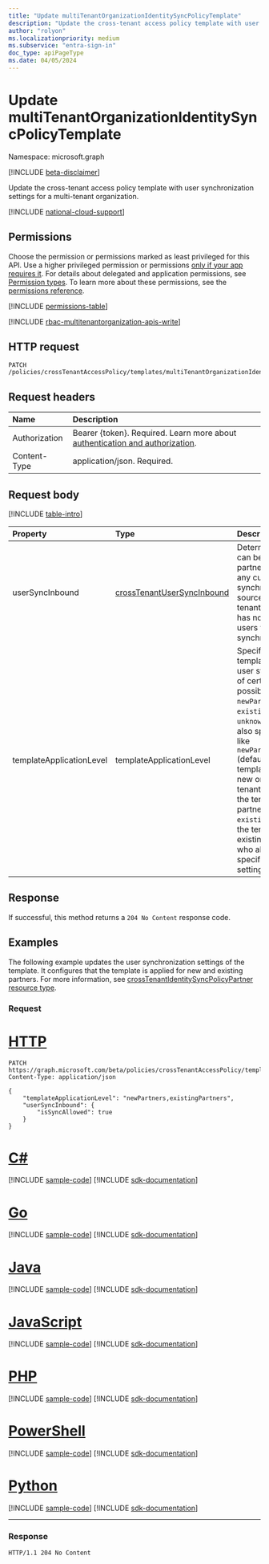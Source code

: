 ```yaml
---
title: "Update multiTenantOrganizationIdentitySyncPolicyTemplate"
description: "Update the cross-tenant access policy template with user synchronization settings for a multi-tenant organization."
author: "rolyon"
ms.localizationpriority: medium
ms.subservice: "entra-sign-in"
doc_type: apiPageType
ms.date: 04/05/2024
---
```


# Update multiTenantOrganizationIdentitySyncPolicyTemplate
Namespace: microsoft.graph

[!INCLUDE [beta-disclaimer](../../includes/beta-disclaimer.md)]

Update the cross-tenant access policy template with user synchronization settings for a multi-tenant organization.

[!INCLUDE [national-cloud-support](../../includes/global-only.md)]

## Permissions
Choose the permission or permissions marked as least privileged for this API. Use a higher privileged permission or permissions [only if your app requires it](/graph/permissions-overview#best-practices-for-using-microsoft-graph-permissions). For details about delegated and application permissions, see [Permission types](/graph/permissions-overview#permission-types). To learn more about these permissions, see the [permissions reference](/graph/permissions-reference).

<!-- { "blockType": "permissions", "name": "multitenantorganizationidentitysyncpolicytemplate_update" } -->
[!INCLUDE [permissions-table](../includes/permissions/multitenantorganizationidentitysyncpolicytemplate-update-permissions.md)]

[!INCLUDE [rbac-multitenantorganization-apis-write](../includes/rbac-for-apis/rbac-multitenantorganization-apis-write.md)]

## HTTP request

<!-- {
  "blockType": "ignored"
}
-->
``` http
PATCH /policies/crossTenantAccessPolicy/templates/multiTenantOrganizationIdentitySynchronization
```

## Request headers
|Name|Description|
|:---|:---|
|Authorization|Bearer {token}. Required. Learn more about [authentication and authorization](/graph/auth/auth-concepts).|
|Content-Type|application/json. Required.|

## Request body
[!INCLUDE [table-intro](../../includes/update-property-table-intro.md)]


|Property|Type|Description|
|:---|:---|:---|
|userSyncInbound|[crossTenantUserSyncInbound](../resources/crosstenantusersyncinbound.md)|Determines whether users can be synchronized from the partner tenant. `false` causes any current user synchronization from the source tenant to the target tenant to stop. This property has no impact on existing users who have already been synchronized.|
|templateApplicationLevel|templateApplicationLevel|Specifies whether the template will be applied to user synchronization settings of certain tenants. The possible values are: `none`, `newPartners`, `existingPartners`, `unknownFutureValue`. You can also specify multiple values like `newPartners,existingPartners` (default). `none` indicates the template is not applied to any new or existing partner tenants. `newPartners` indicates the template is applied to new partner tenants. `existingPartners` indicates the template is applied to existing partner tenants, those who already had partner-specific user synchronization settings in place. Optional.|


## Response

If successful, this method returns a `204 No Content` response code.

## Examples

The following example updates the user synchronization settings of the template. It configures that the template is applied for new and existing partners. For more information, see [crossTenantIdentitySyncPolicyPartner resource type](../resources/crosstenantidentitysyncpolicypartner.md).

### Request

# [HTTP](#tab/http)
<!-- {
  "blockType": "request",
  "name": "update_multitenantorganizationidentitysyncpolicytemplate"
}
-->
``` http
PATCH https://graph.microsoft.com/beta/policies/crossTenantAccessPolicy/templates/multiTenantOrganizationIdentitySynchronization
Content-Type: application/json

{
    "templateApplicationLevel": "newPartners,existingPartners",
    "userSyncInbound": {
        "isSyncAllowed": true
    }
}
```

# [C#](#tab/csharp)
[!INCLUDE [sample-code](../includes/snippets/csharp/update-multitenantorganizationidentitysyncpolicytemplate-csharp-snippets.md)]
[!INCLUDE [sdk-documentation](../includes/snippets/snippets-sdk-documentation-link.md)]

# [Go](#tab/go)
[!INCLUDE [sample-code](../includes/snippets/go/update-multitenantorganizationidentitysyncpolicytemplate-go-snippets.md)]
[!INCLUDE [sdk-documentation](../includes/snippets/snippets-sdk-documentation-link.md)]

# [Java](#tab/java)
[!INCLUDE [sample-code](../includes/snippets/java/update-multitenantorganizationidentitysyncpolicytemplate-java-snippets.md)]
[!INCLUDE [sdk-documentation](../includes/snippets/snippets-sdk-documentation-link.md)]

# [JavaScript](#tab/javascript)
[!INCLUDE [sample-code](../includes/snippets/javascript/update-multitenantorganizationidentitysyncpolicytemplate-javascript-snippets.md)]
[!INCLUDE [sdk-documentation](../includes/snippets/snippets-sdk-documentation-link.md)]

# [PHP](#tab/php)
[!INCLUDE [sample-code](../includes/snippets/php/update-multitenantorganizationidentitysyncpolicytemplate-php-snippets.md)]
[!INCLUDE [sdk-documentation](../includes/snippets/snippets-sdk-documentation-link.md)]

# [PowerShell](#tab/powershell)
[!INCLUDE [sample-code](../includes/snippets/powershell/update-multitenantorganizationidentitysyncpolicytemplate-powershell-snippets.md)]
[!INCLUDE [sdk-documentation](../includes/snippets/snippets-sdk-documentation-link.md)]

# [Python](#tab/python)
[!INCLUDE [sample-code](../includes/snippets/python/update-multitenantorganizationidentitysyncpolicytemplate-python-snippets.md)]
[!INCLUDE [sdk-documentation](../includes/snippets/snippets-sdk-documentation-link.md)]

---

### Response

<!-- {
  "blockType": "response",
  "truncated": true
}
-->
``` http
HTTP/1.1 204 No Content
```

